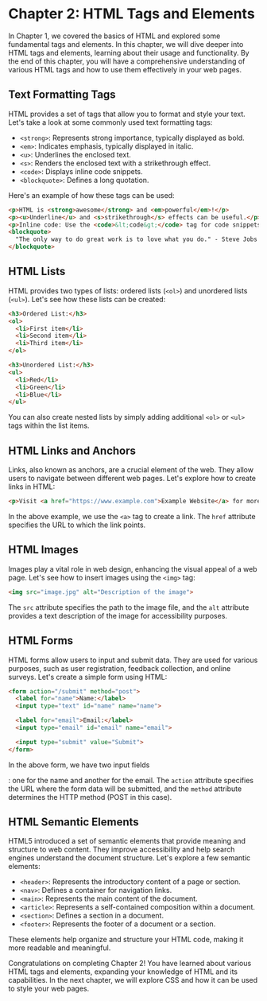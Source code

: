 # Chapter 2: HTML Tags and Elements

In Chapter 1, we covered the basics of HTML and explored some fundamental tags and elements. In this chapter, we will dive deeper into HTML tags and elements, learning about their usage and functionality. By the end of this chapter, you will have a comprehensive understanding of various HTML tags and how to use them effectively in your web pages.

## Text Formatting Tags

HTML provides a set of tags that allow you to format and style your text. Let's take a look at some commonly used text formatting tags:

- `<strong>`: Represents strong importance, typically displayed as bold.
- `<em>`: Indicates emphasis, typically displayed in italic.
- `<u>`: Underlines the enclosed text.
- `<s>`: Renders the enclosed text with a strikethrough effect.
- `<code>`: Displays inline code snippets.
- `<blockquote>`: Defines a long quotation.

Here's an example of how these tags can be used:

```html
<p>HTML is <strong>awesome</strong> and <em>powerful</em>!</p>
<p><u>Underline</u> and <s>strikethrough</s> effects can be useful.</p>
<p>Inline code: Use the <code>&lt;code&gt;</code> tag for code snippets.</p>
<blockquote>
  "The only way to do great work is to love what you do." - Steve Jobs
</blockquote>
```

## HTML Lists

HTML provides two types of lists: ordered lists (`<ol>`) and unordered lists (`<ul>`). Let's see how these lists can be created:

```html
<h3>Ordered List:</h3>
<ol>
  <li>First item</li>
  <li>Second item</li>
  <li>Third item</li>
</ol>

<h3>Unordered List:</h3>
<ul>
  <li>Red</li>
  <li>Green</li>
  <li>Blue</li>
</ul>
```

You can also create nested lists by simply adding additional `<ol>` or `<ul>` tags within the list items.

## HTML Links and Anchors

Links, also known as anchors, are a crucial element of the web. They allow users to navigate between different web pages. Let's explore how to create links in HTML:

```html
<p>Visit <a href="https://www.example.com">Example Website</a> for more information.</p>
```

In the above example, we use the `<a>` tag to create a link. The `href` attribute specifies the URL to which the link points.

## HTML Images

Images play a vital role in web design, enhancing the visual appeal of a web page. Let's see how to insert images using the `<img>` tag:

```html
<img src="image.jpg" alt="Description of the image">
```

The `src` attribute specifies the path to the image file, and the `alt` attribute provides a text description of the image for accessibility purposes.

## HTML Forms

HTML forms allow users to input and submit data. They are used for various purposes, such as user registration, feedback collection, and online surveys. Let's create a simple form using HTML:

```html
<form action="/submit" method="post">
  <label for="name">Name:</label>
  <input type="text" id="name" name="name">

  <label for="email">Email:</label>
  <input type="email" id="email" name="email">

  <input type="submit" value="Submit">
</form>
```

In the above form, we have two input fields

: one for the name and another for the email. The `action` attribute specifies the URL where the form data will be submitted, and the `method` attribute determines the HTTP method (POST in this case).

## HTML Semantic Elements

HTML5 introduced a set of semantic elements that provide meaning and structure to web content. They improve accessibility and help search engines understand the document structure. Let's explore a few semantic elements:

- `<header>`: Represents the introductory content of a page or section.
- `<nav>`: Defines a container for navigation links.
- `<main>`: Represents the main content of the document.
- `<article>`: Represents a self-contained composition within a document.
- `<section>`: Defines a section in a document.
- `<footer>`: Represents the footer of a document or a section.

These elements help organize and structure your HTML code, making it more readable and meaningful.

Congratulations on completing Chapter 2! You have learned about various HTML tags and elements, expanding your knowledge of HTML and its capabilities. In the next chapter, we will explore CSS and how it can be used to style your web pages.
